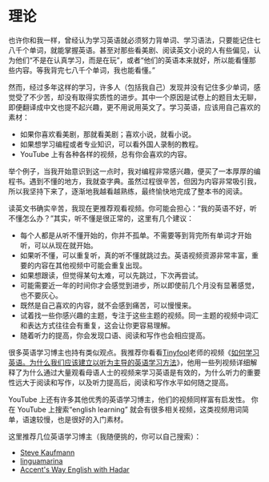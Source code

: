 # 理论

也许你和我一样，曾经认为学习英语就必须努力背单词、学习语法，只要能记住七八千个单词，就能掌握英语。甚至对那些看美剧、阅读英文小说的人有些偏见，认为他们“不是在认真学习，而是在玩”，或者“他们的英语本来就好，所以能看懂那些内容。等我背完七八千个单词，我也能看懂。”

然而，经过多年这样的学习，许多人（包括我自己）发现并没有记住多少单词，感觉受了不少苦，却没有取得实质性的进步。其中一个原因是试卷上的题目太无聊，即便翻译成中文也提不起兴趣，更不用说用英文了。学习英语，应该用自己喜欢的素材：

- 如果你喜欢看美剧，那就看美剧；喜欢小说，就看小说。
- 如果想学习编程或者专业知识，可以看外国人录制的教程。
- YouTube 上有各种各样的视频，总有你会喜欢的内容。

举个例子，当我开始意识到这一点时，我对编程非常感兴趣，便买了一本厚厚的编程书。遇到不懂的地方，我就查字典。虽然过程很辛苦，但因为内容非常吸引我，所以我坚持下来了，逐渐地我越看越熟练，最终愉快地完成了整本书的阅读。

读英文书确实辛苦，我现在更推荐观看视频。你可能会担心：“我的英语不好，听不懂怎么办？”其实，听不懂是很正常的，这里有几个建议：

- 每个人都是从听不懂开始的，你并不孤单。不需要等到背完所有单词才开始听，可以从现在就开始。
- 如果听不懂，可以重复听，真的听不懂就跳过去。英语视频资源非常丰富，重要的内容在其他视频中可能会重复出现。
- 如果想跟读，但觉得某句太难，可以先跳过，下次再尝试。
- 可能需要近一年的时间你才会感觉到进步，所以即使前几个月没有显著感觉，也不要灰心。
- 既然是自己喜欢的内容，就不会感到痛苦，可以慢慢来。
- 试着找一些你感兴趣的主题，专注于这些主题的视频。同一主题的视频中词汇和表达方式往往会有重复，这会让你更容易理解。
- 随着听力的提高，你会发现口语、阅读和写作也会相应提高。

很多英语学习博主也持有类似观点。我推荐你看看[Tinyfool](https://www.youtube.com/@tinyEnglish)老师的视频《[如何学习英语。为什么我们应该建立以听为主导的英语学习方法](https://www.youtube.com/watch?v=_l8Rn6tPs6o)》，他用一些列视频详细解释了为什么通过大量观看母语人士的视频来学习英语是有效的，为什么听力的重要性远大于阅读和写作，以及听力提高后，阅读和写作水平如何随之提高。

YouTube 上还有许多其他优秀的英语学习博主，他们的视频同样富有启发性。
你在 YouTube 上搜索“english learning” 就会有很多相关视频，这类视频用词简单，语速较慢，也是很好的入门素材。

这里推荐几位英语学习博主（我随便挑的，你可以自己搜索）：

- [Steve Kaufmann](https://www.youtube.com/@Thelinguist)
- [linguamarina](https://www.youtube.com/@linguamarina)
- [Accent's Way English with Hadar](https://www.youtube.com/@hadar.shemesh)
